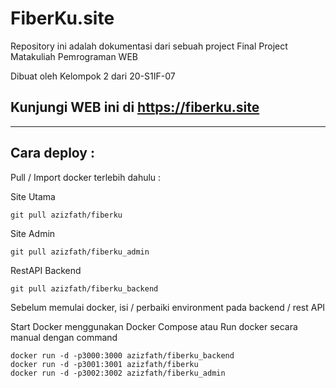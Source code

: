 # FiberKu.site

Repository ini adalah dokumentasi dari sebuah project Final Project Matakuliah Pemrograman WEB

Dibuat oleh Kelompok 2 dari 20-S1IF-07

## Kunjungi WEB ini di https://fiberku.site

-----------------------------

## Cara deploy :

Pull / Import docker terlebih dahulu :

Site Utama
```
git pull azizfath/fiberku
```

Site Admin
```
git pull azizfath/fiberku_admin
```

RestAPI Backend
```
git pull azizfath/fiberku_backend
```

Sebelum memulai docker, isi / perbaiki environment pada backend / rest API

Start Docker menggunakan Docker Compose atau Run docker secara manual dengan command
```
docker run -d -p3000:3000 azizfath/fiberku_backend
docker run -d -p3001:3001 azizfath/fiberku
docker run -d -p3002:3002 azizfath/fiberku_admin
```
